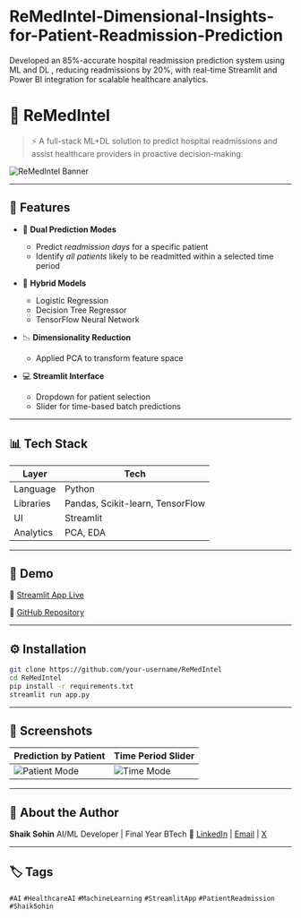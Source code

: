 # ReMedIntel-Dimensional-Insights-for-Patient-Readmission-Prediction
Developed an 85%-accurate hospital readmission prediction system using ML and DL , reducing readmissions by 20%, with real-time Streamlit and Power BI integration for scalable healthcare analytics.


# 🏥 ReMedIntel 

> ⚡ A full-stack ML+DL solution to predict hospital readmissions and assist healthcare providers in proactive decision-making.

![ReMedIntel Banner](https://your-image-link-here.com/banner.png)

---

## 🚀 Features

* 🔁 **Dual Prediction Modes**

  * Predict *readmission days* for a specific patient
  * Identify *all patients* likely to be readmitted within a selected time period

* 🧠 **Hybrid Models**

  * Logistic Regression
  * Decision Tree Regressor
  * TensorFlow Neural Network

* 📉 **Dimensionality Reduction**

  * Applied PCA to transform feature space

* 💻 **Streamlit Interface**

  * Dropdown for patient selection
  * Slider for time-based batch predictions

---

## 📊 Tech Stack

| Layer     | Tech                             |
| --------- | -------------------------------- |
| Language  | Python                           |
| Libraries | Pandas, Scikit-learn, TensorFlow |
| UI        | Streamlit                        |
| Analytics | PCA, EDA                         |

---

## 🧪 Demo

🔗 [Streamlit App Live](https://your-streamlit-app-link)

📂 [GitHub Repository](https://github.com/SOHIN-SHAIK/ReMedIntel-Dimensional-Insights-for-Patient-Readmission-Prediction/)

---

## ⚙️ Installation

```bash
git clone https://github.com/your-username/ReMedIntel
cd ReMedIntel
pip install -r requirements.txt
streamlit run app.py
```

---

## 📸 Screenshots

| Prediction by Patient                                    | Time Period Slider                                   |
| -------------------------------------------------------- | ---------------------------------------------------- |
| ![Patient Mode](https://your-image-link.com/patient.png) | ![Time Mode](https://your-image-link.com/slider.png) |

---

## 👤 About the Author

**Shaik Sohin**
AI/ML Developer | Final Year BTech
🔗 [LinkedIn](https://www.linkedin.com/in/shaik-sohin) | [Email](mailto:sohindillu@gmail.com) | [X](https://x.com/sohin_shaik)

---

## 🏷️ Tags

`#AI` `#HealthcareAI` `#MachineLearning` `#StreamlitApp` `#PatientReadmission` `#ShaikSohin`

